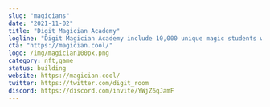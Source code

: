 ```yaml
---
slug: "magicians"
date: "2021-11-02"
title: "Digit Magician Academy"
logline: "Digit Magician Academy include 10,000 unique magic students with different traits, created by a custom algorithm on Solana blockchain. "
cta: "https://magician.cool/"
logo: /img/magician100px.png
category: nft,game
status: building
website: https://magician.cool/
twitter: https://twitter.com/digit_room
discord: https://discord.com/invite/YWjZ6qJamF
---
```

